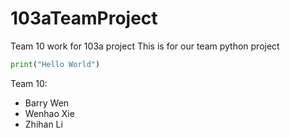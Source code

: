# 103aTeamProject
Team 10 work for 103a project
This is for our team python project

```python
print("Hello World")
```
Team 10:
* Barry Wen
* Wenhao Xie
* Zhihan Li
